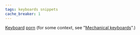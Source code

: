 ```yaml
---
tags: keyboards snippets
cache_breaker: 1
---
```


[Keyboard](http://www.keyboardco.com/keyboard_details.asp?PRODUCT=848) [porn](http://www.diatec.co.jp/en/det.php?prod_c=774) (for some context, see "[Mechanical keyboards](/wiki/Mechanical_keyboards)".)
